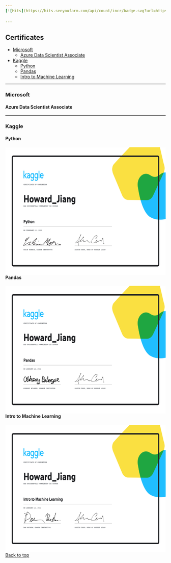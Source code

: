 ```yaml
---
[![Hits](https://hits.seeyoufarm.com/api/count/incr/badge.svg?url=https%3A%2F%2Fgithub.com%2Fhoward-haowen%2Fhoward-haowen.github.io&count_bg=%2367E805&title_bg=%23555555&icon=grav.svg&icon_color=%2367E805&title=visitors&edge_flat=false)](https://hits.seeyoufarm.com) [![blog](https://img.shields.io/badge/Visit-My_AI_blog-blue?style=flat&logo=blogger&logoColor=white)](https://howard-haowen.github.io/blog.ai/) [![linkedin](https://img.shields.io/badge/View-My%20LinkedIn-blue?style=flat&logo=linkedin&logoColor=white)](https://www.linkedin.com/in/haowen-jiang-phd-16242074/)

---
```

## Certificates

- [Microsoft](#microsoft)
    - [Azure Data Scientist Associate](#azure-data-scientist-associate)
- [Kaggle](#kaggle)
    - [Python](#python)
    - [Pandas](#pandas)
    - [Intro to Machine Learning](#intro-to-machine-learning)   

---
### Microsoft 

#### Azure Data Scientist Associate

<div data-iframe-width="150" data-iframe-height="270" data-share-badge-id="7c4f2a43-cf71-4604-b36d-d68544c96a2e" data-share-badge-host="https://www.credly.com"></div><script type="text/javascript" async src="//cdn.credly.com/assets/utilities/embed.js"></script>

---
### Kaggle

#### Python

<img src="https://github.com/howard-haowen/blog.ai/raw/master/images/Kaggle-Python.png" width="600" height="400" align="left">

#### Pandas

<img src="https://github.com/howard-haowen/blog.ai/raw/master/images/Kaggle-Pandas.png" width="600" height="400" align="left">

#### Intro to Machine Learning
<img src="https://github.com/howard-haowen/blog.ai/raw/master/images/Kaggle-IntroToMachineLearning.png" width="600" height="400" align="left">

[Back to top](#)

